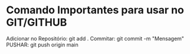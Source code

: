 # Comando Importantes para usar no GIT/GITHUB
Adicionar no Repositório: git add .
Commitar: git commit -m "Mensagem"
PUSHAR: git push origin main